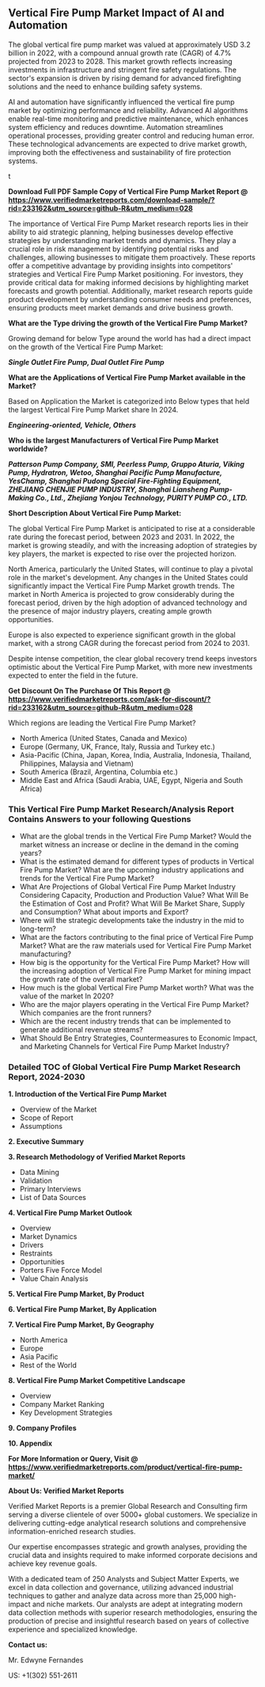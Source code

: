 <h2>Vertical Fire Pump Market Impact of AI and Automation</h2><p>The global vertical fire pump market was valued at approximately USD 3.2 billion in 2022, with a compound annual growth rate (CAGR) of 4.7% projected from 2023 to 2028. This market growth reflects increasing investments in infrastructure and stringent fire safety regulations. The sector's expansion is driven by rising demand for advanced firefighting solutions and the need to enhance building safety systems.</p><p>AI and automation have significantly influenced the vertical fire pump market by optimizing performance and reliability. Advanced AI algorithms enable real-time monitoring and predictive maintenance, which enhances system efficiency and reduces downtime. Automation streamlines operational processes, providing greater control and reducing human error. These technological advancements are expected to drive market growth, improving both the effectiveness and sustainability of fire protection systems.</p>t</p><p id="" class=""><strong>Download Full PDF Sample Copy of Vertical Fire Pump Market Report @ <a href="https://www.verifiedmarketreports.com/download-sample/?rid=233162&utm_source=github-R&utm_medium=028" target="_blank">https://www.verifiedmarketreports.com/download-sample/?rid=233162&utm_source=github-R&utm_medium=028</a></strong></p><p>The importance of&nbsp;Vertical Fire Pump Market research reports lies in their ability to aid strategic planning, helping businesses develop effective strategies by understanding market trends and dynamics. They play a crucial role in risk management by identifying potential risks and challenges, allowing businesses to mitigate them proactively. These reports offer a competitive advantage by providing insights into competitors' strategies and Vertical Fire Pump Market positioning. For investors, they provide critical data for making informed decisions by highlighting market forecasts and growth potential. Additionally, market research reports guide product development by understanding consumer needs and preferences, ensuring products meet market demands and drive business growth.</p><p><strong>What are the&nbsp;Type driving the growth of the Vertical Fire Pump Market?</strong></p><p id="" class="">Growing demand for below Type around the world has had a direct impact on the growth of the Vertical Fire Pump Market:</p><em><strong>Single Outlet Fire Pump, Dual Outlet Fire Pump</strong></em></p><strong>What are the&nbsp;Applications&nbsp;of Vertical Fire Pump Market available in the Market?</strong></p><p id="" class="">Based on Application the Market is categorized into Below types that held the largest Vertical Fire Pump Market share In 2024.</p><em><strong>Engineering-oriented, Vehicle, Others</strong></em></p><strong>Who is the largest Manufacturers of Vertical Fire Pump Market worldwide?</strong></p><p><em><strong>Patterson Pump Company, SMI, Peerless Pump, Gruppo Aturia, Viking Pump, Hydratron, Wetoo, Shanghai Pacific Pump Manufacture, YesChamp, Shanghai Pudong Special Fire-Fighting Equipment, ZHEJIANG CHENJIE PUMP INDUSTRY, Shanghai Liansheng Pump-Making Co., Ltd., Zhejiang Yonjou Technology, PURITY PUMP CO., LTD.</strong></em></p><p id="" class=""><strong>Short Description About Vertical Fire Pump Market:</strong></p><p>The global Vertical Fire Pump Market is anticipated to rise at a considerable rate during the forecast period, between 2023 and 2031. In 2022, the market is growing steadily, and with the increasing adoption of strategies by key players, the market is expected to rise over the projected horizon.</p><p>North America, particularly the United States, will continue to play a pivotal role in the market's development. Any changes in the United States could significantly impact the Vertical Fire Pump Market growth trends. The market in North America is projected to grow considerably during the forecast period, driven by the high adoption of advanced technology and the presence of major industry players, creating ample growth opportunities.</p><p>Europe is also expected to experience significant growth in the global market, with a strong CAGR during the forecast period from 2024 to 2031.</p><p>Despite intense competition, the clear global recovery trend keeps investors optimistic about the Vertical Fire Pump Market, with more new investments expected to enter the field in the future.</p><p id="" class=""><strong>Get Discount On The Purchase Of This Report @ <a href="https://www.verifiedmarketreports.com/ask-for-discount/?rid=233162&utm_source=github-R&utm_medium=028" target="_blank">https://www.verifiedmarketreports.com/ask-for-discount/?rid=233162&utm_source=github-R&utm_medium=028</a></strong></p>Which regions are leading the Vertical Fire Pump Market?</p><ul><li>North America (United States, Canada and Mexico)</li><li>Europe (Germany, UK, France, Italy, Russia and Turkey etc.)</li><li>Asia-Pacific (China, Japan, Korea, India, Australia, Indonesia, Thailand, Philippines, Malaysia and Vietnam)</li><li>South America (Brazil, Argentina, Columbia etc.)</li><li>Middle East and Africa (Saudi Arabia, UAE, Egypt, Nigeria and South Africa)</li></ul><h3 id="" class="">This Vertical Fire Pump Market Research/Analysis Report Contains Answers to your following Questions</h3><ul><li>What are the global trends in the Vertical Fire Pump Market? Would the market witness an increase or decline in the demand in the coming years?</li><li>What is the estimated demand for different types of products in Vertical Fire Pump Market? What are the upcoming industry applications and trends for the Vertical Fire Pump Market?</li><li>What Are Projections of Global Vertical Fire Pump Market Industry Considering Capacity, Production and Production Value? What Will Be the Estimation of Cost and Profit? What Will Be Market Share, Supply and Consumption? What about imports and Export?</li><li>Where will the strategic developments take the industry in the mid to long-term?</li><li>What are the factors contributing to the final price of Vertical Fire Pump Market? What are the raw materials used for Vertical Fire Pump Market manufacturing?</li><li>How big is the opportunity for the Vertical Fire Pump Market? How will the increasing adoption of Vertical Fire Pump Market for mining impact the growth rate of the overall market?</li><li>How much is the global Vertical Fire Pump Market worth? What was the value of the market In 2020?</li><li>Who are the major players operating in the Vertical Fire Pump Market? Which companies are the front runners?</li><li>Which are the recent industry trends that can be implemented to generate additional revenue streams?</li><li>What Should Be Entry Strategies, Countermeasures to Economic Impact, and Marketing Channels for Vertical Fire Pump Market Industry?</li></ul><h3 id="" class="">Detailed TOC of Global Vertical Fire Pump Market Research Report, 2024-2030</h3><p id="" class=""><strong>1. Introduction of the Vertical Fire Pump Market</strong></p><ul><li>Overview of the Market</li><li>Scope of Report</li><li>Assumptions</li></ul><p id="" class=""><strong>2. Executive Summary</strong></p><p id="" class=""><strong>3. Research Methodology of Verified Market Reports</strong></p><ul><li>Data Mining</li><li>Validation</li><li>Primary Interviews</li><li>List of Data Sources</li></ul><p id="" class=""><strong>4. Vertical Fire Pump Market Outlook</strong></p><ul><li>Overview</li><li>Market Dynamics</li><li>Drivers</li><li>Restraints</li><li>Opportunities</li><li>Porters Five Force Model</li><li>Value Chain Analysis</li></ul><p id="" class=""><strong>5. Vertical Fire Pump Market, By Product</strong></p><p id="" class=""><strong>6. Vertical Fire Pump Market, By Application</strong></p><p id="" class=""><strong>7. Vertical Fire Pump Market, By Geography</strong></p><ul><li>North America</li><li>Europe</li><li>Asia Pacific</li><li>Rest of the World</li></ul><p id="" class=""><strong>8. Vertical Fire Pump Market Competitive Landscape</strong></p><ul><li>Overview</li><li>Company Market Ranking</li><li>Key Development Strategies</li></ul><p id="" class=""><strong>9. Company Profiles</strong></p><p id="" class=""><strong>10. Appendix</strong></p><p id="" class=""><strong>For More Information or Query, Visit @ <a href="https://www.verifiedmarketreports.com/product/vertical-fire-pump-market/" target="_blank">https://www.verifiedmarketreports.com/product/vertical-fire-pump-market/</a></strong></p><p id="" class=""><strong>About Us: Verified Market Reports</strong></p><p id="" class="">Verified Market Reports is a premier Global Research and Consulting firm serving a diverse clientele of over 5000+ global customers. We specialize in delivering cutting-edge analytical research solutions and comprehensive information-enriched research studies.</p><p id="" class="">Our expertise encompasses strategic and growth analyses, providing the crucial data and insights required to make informed corporate decisions and achieve key revenue goals.</p><p id="" class="">With a dedicated team of 250 Analysts and Subject Matter Experts, we excel in data collection and governance, utilizing advanced industrial techniques to gather and analyze data across more than 25,000 high-impact and niche markets. Our analysts are adept at integrating modern data collection methods with superior research methodologies, ensuring the production of precise and insightful research based on years of collective experience and specialized knowledge.</p><p id="" class=""><strong>Contact us:</strong></p><p id="" class="">Mr. Edwyne Fernandes</p><p id="" class="">US: +1(302) 551-2611</p>